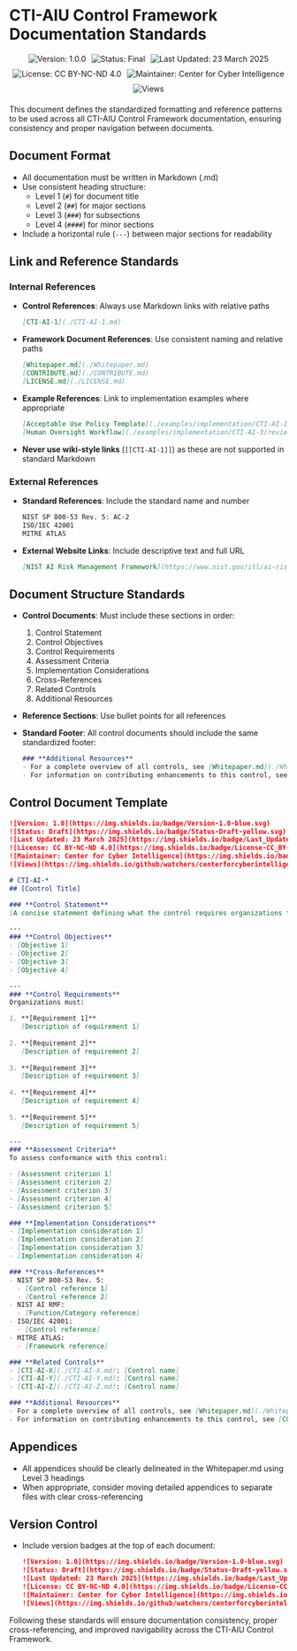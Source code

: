 # CTI-AIU Control Framework Documentation Standards

<div align="center" style="display: flex; flex-wrap: wrap; justify-content: center; gap: 10px; margin-bottom: 20px;">
  <img src="https://img.shields.io/badge/Version-1.0.0-blue.svg" alt="Version: 1.0.0" />
  <img src="https://img.shields.io/badge/Status-Final-purple.svg" alt="Status: Final" />
  <img src="https://img.shields.io/badge/Last_Updated-23_March_2025-teal.svg" alt="Last Updated: 23 March 2025" />
  <img src="https://img.shields.io/badge/License-CC_BY--NC--ND_4.0-lightgrey.svg" alt="License: CC BY-NC-ND 4.0" />
  <img src="https://img.shields.io/badge/Maintainer-Center_for_Cyber_Intelligence-darkblue.svg" alt="Maintainer: Center for Cyber Intelligence" />
  <img src="https://hits.sh/github.com/centerforcyberintelligence/CTI-AIU.svg?label=Views&color=6e5494" alt="Views" />
</div>


This document defines the standardized formatting and reference patterns to be used across all CTI-AIU Control Framework documentation, ensuring consistency and proper navigation between documents.

## Document Format

- All documentation must be written in Markdown (.md)
- Use consistent heading structure:
  - Level 1 (`#`) for document title
  - Level 2 (`##`) for major sections
  - Level 3 (`###`) for subsections
  - Level 4 (`####`) for minor sections
- Include a horizontal rule (`---`) between major sections for readability

## Link and Reference Standards

### Internal References

- **Control References**: Always use Markdown links with relative paths
  ```markdown
  [CTI-AI-1](./CTI-AI-1.md)
  ```
  
- **Framework Document References**: Use consistent naming and relative paths
  ```markdown
  [Whitepaper.md](./Whitepaper.md)
  [CONTRIBUTE.md](./CONTRIBUTE.md)
  [LICENSE.md](./LICENSE.md)
  ```

- **Example References**: Link to implementation examples where appropriate
  ```markdown
  [Acceptable Use Policy Template](./examples/implementation/CTI-AI-1/policy_templates/acceptable_use_policy.md)
  [Human Oversight Workflow](./examples/implementation/CTI-AI-3/review_workflows/human_oversight_workflow.md)
  ```

- **Never use wiki-style links** (`[[CTI-AI-1]]`) as these are not supported in standard Markdown

### External References

- **Standard References**: Include the standard name and number
  ```markdown
  NIST SP 800-53 Rev. 5: AC-2
  ISO/IEC 42001
  MITRE ATLAS
  ```

- **External Website Links**: Include descriptive text and full URL
  ```markdown
  [NIST AI Risk Management Framework](https://www.nist.gov/itl/ai-risk-management-framework)
  ```

## Document Structure Standards

- **Control Documents**: Must include these sections in order:
  1. Control Statement
  2. Control Objectives
  3. Control Requirements
  4. Assessment Criteria
  5. Implementation Considerations
  6. Cross-References
  7. Related Controls
  8. Additional Resources

- **Reference Sections**: Use bullet points for all references
- **Standard Footer**: All control documents should include the same standardized footer:
  ```markdown
  ### **Additional Resources**
  - For a complete overview of all controls, see [Whitepaper.md](./Whitepaper.md)
  - For information on contributing enhancements to this control, see [CONTRIBUTE.md](./CONTRIBUTE.md)
  ```

## Control Document Template

```markdown
![Version: 1.0](https://img.shields.io/badge/Version-1.0-blue.svg)
![Status: Draft](https://img.shields.io/badge/Status-Draft-yellow.svg)
![Last Updated: 23 March 2025](https://img.shields.io/badge/Last_Updated-23_March_2025-green.svg)
![License: CC BY-NC-ND 4.0](https://img.shields.io/badge/License-CC_BY--NC--ND_4.0-lightgrey.svg)
![Maintainer: Center for Cyber Intelligence](https://img.shields.io/badge/Maintainer-Center_for_Cyber_Intelligence-red.svg)
![Views](https://img.shields.io/github/watchers/centerforcyberintelligence/CTI-AIU?label=Views&style=social)

# CTI-AI-*
## [Control Title]

### **Control Statement**
[A concise statement defining what the control requires organizations to do]

---
### **Control Objectives**
- [Objective 1]
- [Objective 2]
- [Objective 3]
- [Objective 4]

---
### **Control Requirements**
Organizations must:

1. **[Requirement 1]**  
   [Description of requirement 1]
    
2. **[Requirement 2]**  
   [Description of requirement 2]
    
3. **[Requirement 3]**  
   [Description of requirement 3]
    
4. **[Requirement 4]**  
   [Description of requirement 4]
    
5. **[Requirement 5]**  
   [Description of requirement 5]

---
### **Assessment Criteria**
To assess conformance with this control:

- [Assessment criterion 1]
- [Assessment criterion 2]
- [Assessment criterion 3]
- [Assessment criterion 4]
- [Assessment criterion 5]

### **Implementation Considerations**
- [Implementation consideration 1]
- [Implementation consideration 2]
- [Implementation consideration 3]
- [Implementation consideration 4]

### **Cross-References**
- NIST SP 800-53 Rev. 5:
  - [Control reference 1]
  - [Control reference 2]
- NIST AI RMF:
  - [Function/Category reference]
- ISO/IEC 42001:
  - [Control reference]
- MITRE ATLAS:
  - [Framework reference]

### **Related Controls**
- [CTI-AI-X](./CTI-AI-X.md): [Control name]
- [CTI-AI-Y](./CTI-AI-Y.md): [Control name]
- [CTI-AI-Z](./CTI-AI-Z.md): [Control name]

### **Additional Resources**
- For a complete overview of all controls, see [Whitepaper.md](./Whitepaper.md)
- For information on contributing enhancements to this control, see [CONTRIBUTE.md](./CONTRIBUTE.md)
```

## Appendices

- All appendices should be clearly delineated in the Whitepaper.md using Level 3 headings
- When appropriate, consider moving detailed appendices to separate files with clear cross-referencing

## Version Control

- Include version badges at the top of each document:
  ```markdown
  ![Version: 1.0](https://img.shields.io/badge/Version-1.0-blue.svg)
  ![Status: Draft](https://img.shields.io/badge/Status-Draft-yellow.svg)
  ![Last Updated: 23 March 2025](https://img.shields.io/badge/Last_Updated-23_March_2025-green.svg)
  ![License: CC BY-NC-ND 4.0](https://img.shields.io/badge/License-CC_BY--NC--ND_4.0-lightgrey.svg)
  ![Maintainer: Center for Cyber Intelligence](https://img.shields.io/badge/Maintainer-Center_for_Cyber_Intelligence-red.svg)
  ![Views](https://img.shields.io/github/watchers/centerforcyberintelligence/CTI-AIU?label=Views&style=social)
  ```

Following these standards will ensure documentation consistency, proper cross-referencing, and improved navigability across the CTI-AIU Control Framework. 